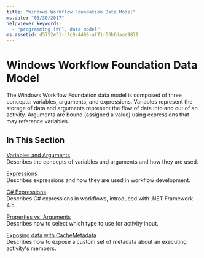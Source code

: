 ```yaml
---
title: "Windows Workflow Foundation Data Model"
ms.date: "03/30/2017"
helpviewer_keywords: 
  - "programming [WF], data model"
ms.assetid: d5752e51-cfc9-4499-af71-53b6daae9879
---
```

# Windows Workflow Foundation Data Model

The Windows Workflow Foundation data model is composed of three concepts: variables, arguments, and expressions. Variables represent the storage of data and arguments represent the flow of data into and out of an activity. Arguments are bound (assigned a value) using expressions that may reference variables.  
  
## In This Section  

 [Variables and Arguments](variables-and-arguments.md).  
 Describes the concepts of variables and arguments and how they are used.  
  
 [Expressions](expressions.md)  
 Describes expressions and how they are used in workflow development.  
  
 [C# Expressions](csharp-expressions.md)  
 Describes C# expressions in workflows, introduced with .NET Framework 4.5.  
  
 [Properties vs. Arguments](properties-vs-arguments.md)  
 Describes how to select which type to use for activity input.  
  
 [Exposing data with CacheMetadata](exposing-data-with-cachemetadata.md)  
 Describes how to expose a custom set of metadata about an executing activity's members.
